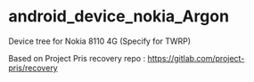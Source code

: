 # android_device_nokia_Argon
Device tree for Nokia 8110 4G (Specify for TWRP)


Based on Project Pris recovery repo : https://gitlab.com/project-pris/recovery
